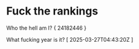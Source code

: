 # Fuck the rankings

Who the hell am I?
{ 24182446 }

What fucking year is it?
[ 2025-03-27T04:43:20Z ]

